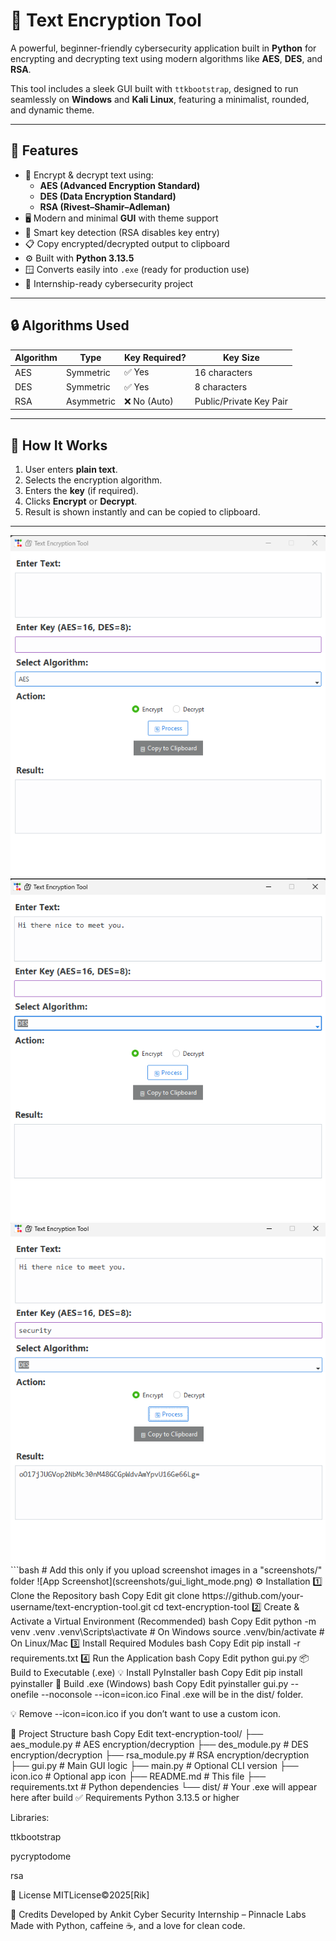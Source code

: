 # 🔐 Text Encryption Tool

A powerful, beginner-friendly cybersecurity application built in **Python** for encrypting and decrypting text using modern algorithms like **AES**, **DES**, and **RSA**.

This tool includes a sleek GUI built with `ttkbootstrap`, designed to run seamlessly on **Windows** and **Kali Linux**, featuring a minimalist, rounded, and dynamic theme.

---

## 🧠 Features

- 🔐 Encrypt & decrypt text using:
  - **AES (Advanced Encryption Standard)**
  - **DES (Data Encryption Standard)**
  - **RSA (Rivest–Shamir–Adleman)**
- 🖥️ Modern and minimal **GUI** with theme support
- 🧠 Smart key detection (RSA disables key entry)
- 📋 Copy encrypted/decrypted output to clipboard
- ⚙️ Built with **Python 3.13.5**
- 🪟 Converts easily into `.exe` (ready for production use)
- 💼 Internship-ready cybersecurity project

---

## 🔒 Algorithms Used

| Algorithm | Type         | Key Required? | Key Size         |
|-----------|--------------|---------------|------------------|
| AES       | Symmetric    | ✅ Yes         | 16 characters     |
| DES       | Symmetric    | ✅ Yes         | 8 characters      |
| RSA       | Asymmetric   | ❌ No (Auto)   | Public/Private Key Pair |

---

## 🚀 How It Works

1. User enters **plain text**.
2. Selects the encryption algorithm.
3. Enters the **key** (if required).
4. Clicks **Encrypt** or **Decrypt**.
5. Result is shown instantly and can be copied to clipboard.

---

<img src = "a.png">
<img src = "b.png">
<img src = "c.png">
```bash
# Add this only if you upload screenshot images in a "screenshots/" folder
![App Screenshot](screenshots/gui_light_mode.png)
⚙️ Installation
1️⃣ Clone the Repository
bash
Copy
Edit
git clone https://github.com/your-username/text-encryption-tool.git
cd text-encryption-tool
2️⃣ Create & Activate a Virtual Environment (Recommended)
bash
Copy
Edit
python -m venv .venv
.venv\Scripts\activate  # On Windows
source .venv/bin/activate  # On Linux/Mac
3️⃣ Install Required Modules
bash
Copy
Edit
pip install -r requirements.txt
4️⃣ Run the Application
bash
Copy
Edit
python gui.py
📦 Build to Executable (.exe)
💡 Install PyInstaller
bash
Copy
Edit
pip install pyinstaller
🔨 Build .exe (Windows)
bash
Copy
Edit
pyinstaller gui.py --onefile --noconsole --icon=icon.ico
Final .exe will be in the dist/ folder.

💡 Remove --icon=icon.ico if you don’t want to use a custom icon.

📁 Project Structure
bash
Copy
Edit
text-encryption-tool/
├── aes_module.py        # AES encryption/decryption
├── des_module.py        # DES encryption/decryption
├── rsa_module.py        # RSA encryption/decryption
├── gui.py               # Main GUI logic
├── main.py              # Optional CLI version
├── icon.ico             # Optional app icon
├── README.md            # This file
├── requirements.txt     # Python dependencies
└── dist/                # Your .exe will appear here after build
✅ Requirements
Python 3.13.5 or higher

Libraries:

ttkbootstrap

pycryptodome

rsa

📃 License
MITLicense©2025[Rik]

🤝 Credits
Developed by Ankit
Cyber Security Internship – Pinnacle Labs
Made with Python, caffeine ☕, and a love for clean code.


